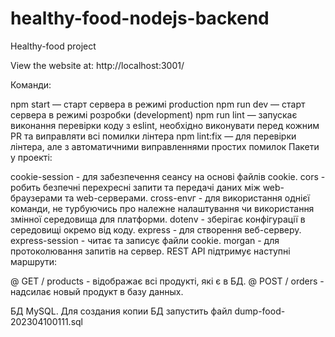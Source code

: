 # healthy-food-nodejs-backend
Healthy-food project

View the website at: http://localhost:3001/

Команди:

npm start — старт сервера в режимі production
npm run dev — старт сервера в режимі розробки (development)
npm run lint — запускає виконання перевірки коду з eslint, необхідно виконувати перед кожним PR та виправляти всі помилки лінтера
npm lint:fix — для перевірки лінтера, але з автоматичними виправленнями простих помилок
Пакети у проекті:

cookie-session - для забезпечення сеансу на основі файлів cookie.
cors - робить безпечні перехресні запити та передачі даних між web-браузерами та web-серверами.
cross-envг - для використання однієї команди, не турбуючись про належне налаштування чи використання змінної середовища для платформи.
dotenv - зберігає конфігурації в середовищі окремо від коду.
express - для створення веб-серверу.
express-session - читає та записує файли cookie.
morgan - для протоколювання запитів на сервер.
REST API підтримує наступні маршрути:

@ GET / products - відображає всі продукті, які є в БД.
@ POST / orders - надсилає новый продукт в базу данных.

БД MySQL. 
Для создания копии БД запустить файл dump-food-202304100111.sql
